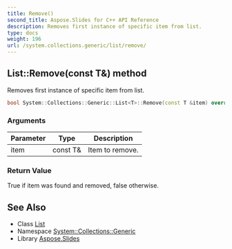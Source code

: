 ```yaml
---
title: Remove()
second_title: Aspose.Slides for C++ API Reference
description: Removes first instance of specific item from list.
type: docs
weight: 196
url: /system.collections.generic/list/remove/
---
```

## List::Remove(const T\&) method


Removes first instance of specific item from list.

```cpp
bool System::Collections::Generic::List<T>::Remove(const T &item) override
```


### Arguments

| Parameter | Type | Description |
| --- | --- | --- |
| item | const T\& | Item to remove. |

### Return Value

True if item was found and removed, false otherwise.

## See Also

* Class [List](../)
* Namespace [System::Collections::Generic](../../)
* Library [Aspose.Slides](../../../)